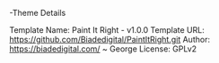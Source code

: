-Theme Details

Template Name: Paint It Right - v1.0.0
Template URL: https://github.com/Biadedigital/PaintItRight.git
Author: https://biadedigital.com/ ~ George
License: GPLv2


